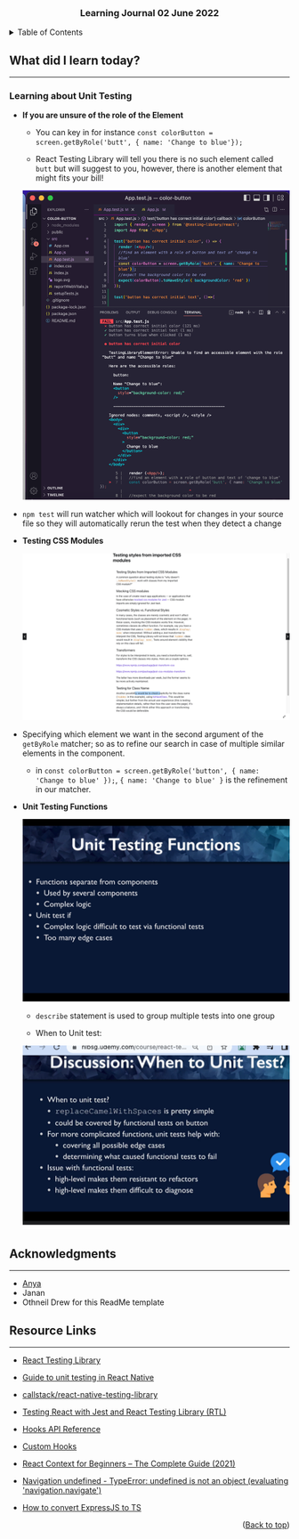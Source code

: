 <div id="top"></div>

<br />

<h3 align="center">Learning Journal 02 June 2022</h3>

<!-- TABLE OF CONTENTS -->
<details>
  <summary>Table of Contents</summary>
  <ul>
    <li><a href="#what-did-i-learn-today">What did I learn today?</a></li>
    <li><a href="#acknowledgments">Acknowledgments</a></li>
    <li><a href="#resource-links">Resource Links</a></li>
  </ul>
</details>

<!-- ABOUT THE PROJECT -->
## What did I learn today? ##
----
<!-- Type what you learnt here -->

### Learning about Unit Testing ###

- **If you are unsure of the role of the Element**

  - You can key in for instance `const colorButton = screen.getByRole('butt', { name: 'Change to blue'});`

  - React Testing Library will tell you there is no such element called `butt` but will suggest to you, however, there is another element that might fits your bill!

  <img src='./img/hint1.png'/>

- `npm test` will run watcher which will lookout for changes in your source file so they will automatically rerun the test when they detect a change

- **Testing CSS Modules**

  <img src='./img/testCSSModule.png'/>

- Specifying which element we want in the second argument of the `getByRole` matcher; so as to refine our search in case of multiple similar elements in the component.

  - in `const colorButton = screen.getByRole('button', { name: 'Change to blue' });`, `{ name: 'Change to blue' }` is the refinement in our matcher.

- **Unit Testing Functions**

  <img src='./img/UnitTestingFunctions.png'/>

  - `describe` statement is used to group multiple tests into one group

  - When to Unit test:

  <img src='./img/whenToUnitTest.png'/>


<!-- ACKNOWLEDGMENTS -->
## Acknowledgments ##
----
* [Anya](https://github.com/huanganya/react-native-starter)
* Janan
* Othneil Drew for this ReadMe template

<!-- Resource Links -->
## Resource Links ##
----

* [React Testing Library](https://testing-library.com/docs/react-testing-library/intro/)

* [Guide to unit testing in React Native](https://blog.logrocket.com/unit-testing-react-native/#:~:text=Jest%20provides%20the%20testing%20environment,or%20a%20native%20mobile%20environment.)

* [callstack/react-native-testing-library](https://github.com/callstack/react-native-testing-library)

* [Testing React with Jest and React Testing Library (RTL)](https://nlbsg.udemy.com/course/react-testing-library/learn/lecture/24418712#overview)

* [Hooks API Reference](https://reactjs.org/docs/hooks-reference.html)

* [Custom Hooks](https://reactjs.org/docs/hooks-custom.html)

* [React Context for Beginners – The Complete Guide (2021)](https://www.freecodecamp.org/news/react-context-for-beginners/#:~:text=React%20context%20caveats-,What%20is%20React%20context%3F,across%20our%20components%20more%20easily.)

* [Navigation undefined - TypeError: undefined is not an object (evaluating 'navigation.navigate')](https://stackoverflow.com/questions/66293379/navigation-undefined-typeerror-undefined-is-not-an-object-evaluating-naviga)

* [How to convert ExpressJS to TS](https://blog.phillipninan.com/how-to-convert-expressjs-to-typescript)

<p align="right">(<a href="#top">Back to top</a>)</p>

